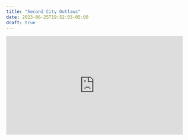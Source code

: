 ```yaml
---
title: "Second City Outlaws"
date: 2023-06-25T19:52:03-05:00
draft: true
---
```



<iframe width="476" height="267" src="https://abc7chicago.com/video/embed/?pid=13425843&t=59" frameborder="0" allowfullscreen start="55"></iframe>



